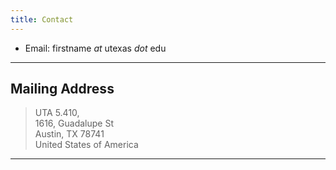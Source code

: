 ```yaml
---
title: Contact
---
```


* Email: firstname _at_ utexas _dot_ edu

---

## Mailing Address

> UTA 5.410,  
> 1616, Guadalupe St  
> Austin, TX 78741  
> United States of America  

---


